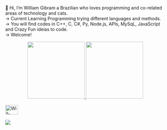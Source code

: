  👋 Hi, I’m William Gibram a Brazilian who loves programming and co-related areas of technology and cats.<br>
    -> Current Learning Programming trying different languages and methods.<br> 
    -> You will find codes in C++, C, C#, Py, Node.js, APIs, MySqL, JavaScript and Crazy Fun ideias to code.<br>
    -> Welcome!



<div align="center">
  <a href="https://github.com/willogdev1">
  <img height="180em" src="https://github-readme-stats.vercel.app/api?username=willogdev1&show_icons=true&theme=dracula&include_all_commits=true&count_private=true"/>
  <img height="180em" src="https://github-readme-stats.vercel.app/api/top-langs/?username=willogdev1&layout=compact&langs_count=7&theme=dracula"/>
</div>
<div style="display: inline_block"><br>
  <img align="center" alt="Will-Cpp" height="30" width="40" src="https://raw.githubusercontent.com/jmnote/z-icons/master/svg/cpp.svg"><br></br>
</div>
<div>
<a href="https://www.linkedin.com/in/william-gibram/" target="_blank"><img src="https://img.shields.io/badge/-LinkedIn-%230077B5?style=for-the-badge&logo=linkedin&logoColor=white" target="_blank"></a><br></br>
 </div>
